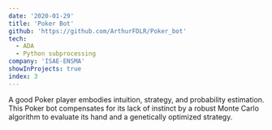 ```yaml
---
date: '2020-01-29'
title: 'Poker Bot'
github: 'https://github.com/ArthurFDLR/Poker_bot'
tech:
  - ADA
  - Python subprocessing
company: 'ISAE-ENSMA'
showInProjects: true
index: 3
---
```


A good Poker player embodies intuition, strategy, and probability estimation. This Poker bot compensates for its lack of instinct by a robust Monte Carlo algorithm to evaluate its hand and a genetically optimized strategy.
